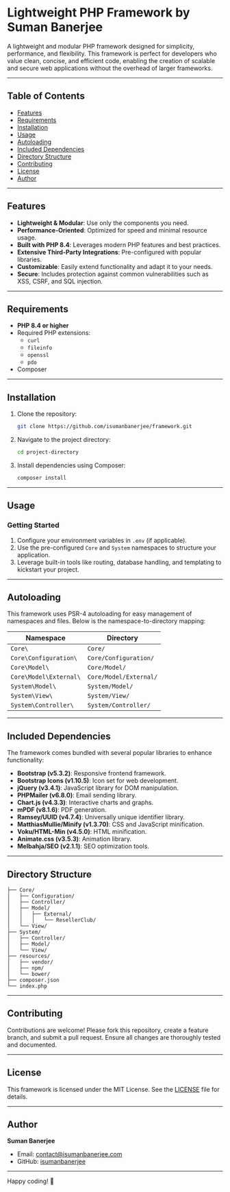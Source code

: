 # Lightweight PHP Framework by Suman Banerjee

A lightweight and modular PHP framework designed for simplicity, performance, and flexibility. This framework is perfect for developers who value clean, concise, and efficient code, enabling the creation of scalable and secure web applications without the overhead of larger frameworks.

---

## Table of Contents

- [Features](#features)
- [Requirements](#requirements)
- [Installation](#installation)
- [Usage](#usage)
- [Autoloading](#autoloading)
- [Included Dependencies](#included-dependencies)
- [Directory Structure](#directory-structure)
- [Contributing](#contributing)
- [License](#license)
- [Author](#author)

---

## Features

- **Lightweight & Modular**: Use only the components you need.
- **Performance-Oriented**: Optimized for speed and minimal resource usage.
- **Built with PHP 8.4**: Leverages modern PHP features and best practices.
- **Extensive Third-Party Integrations**: Pre-configured with popular libraries.
- **Customizable**: Easily extend functionality and adapt it to your needs.
- **Secure**: Includes protection against common vulnerabilities such as XSS, CSRF, and SQL injection.

---

## Requirements

- **PHP 8.4 or higher**
- Required PHP extensions:
    - `curl`
    - `fileinfo`
    - `openssl`
    - `pdo`
- Composer

---

## Installation

1. Clone the repository:
   ```bash
   git clone https://github.com/isumanbanerjee/framework.git
   ```

2. Navigate to the project directory:
   ```bash
   cd project-directory
   ```

3. Install dependencies using Composer:
   ```bash
   composer install
   ```

---

## Usage

### Getting Started

1. Configure your environment variables in `.env` (if applicable).
2. Use the pre-configured `Core` and `System` namespaces to structure your application.
3. Leverage built-in tools like routing, database handling, and templating to kickstart your project.

---

## Autoloading

This framework uses PSR-4 autoloading for easy management of namespaces and files. Below is the namespace-to-directory mapping:

| Namespace                        | Directory                 |
|----------------------------------|---------------------------|
| `Core\`                          | `Core/`                   |
| `Core\Configuration\`            | `Core/Configuration/`     |
| `Core\Model\`                    | `Core/Model/`             |
| `Core\Model\External\`           | `Core/Model/External/`    |
| `System\Model\`                  | `System/Model/`           |
| `System\View\`                   | `System/View/`            |
| `System\Controller\`             | `System/Controller/`      |

---

## Included Dependencies

The framework comes bundled with several popular libraries to enhance functionality:

- **Bootstrap (v5.3.2)**: Responsive frontend framework.
- **Bootstrap Icons (v1.10.5)**: Icon set for web development.
- **jQuery (v3.4.1)**: JavaScript library for DOM manipulation.
- **PHPMailer (v6.8.0)**: Email sending library.
- **Chart.js (v4.3.3)**: Interactive charts and graphs.
- **mPDF (v8.1.6)**: PDF generation.
- **Ramsey/UUID (v4.7.4)**: Universally unique identifier library.
- **MatthiasMullie/Minify (v1.3.70)**: CSS and JavaScript minification.
- **Voku/HTML-Min (v4.5.0)**: HTML minification.
- **Animate.css (v3.5.3)**: Animation library.
- **Melbahja/SEO (v2.1.1)**: SEO optimization tools.

---

## Directory Structure

```plaintext
├── Core/
│   ├── Configuration/
│   ├── Controller/
│   ├── Model/
│   │   ├── External/
│   │   │   └── ResellerClub/
│   └── View/
├── System/
│   ├── Controller/
│   ├── Model/
│   └── View/
├── resources/
│   ├── vendor/
│   ├── npm/
│   └── bower/
├── composer.json
└── index.php
```

---

## Contributing

Contributions are welcome! Please fork this repository, create a feature branch, and submit a pull request. Ensure all changes are thoroughly tested and documented.

---

## License

This framework is licensed under the MIT License. See the [LICENSE](LICENSE) file for details.

---

## Author

**Suman Banerjee**
- Email: [contact@isumanbanerjee.com](mailto:contact@isumanbanerjee.com)
- GitHub: [isumanbanerjee](https://github.com/isumanbanerjee)

---

Happy coding! 🎉